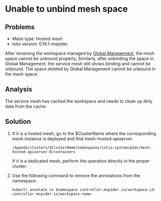 # Unable to unbind mesh space

## Problems

- Mesh type: Hosted mesh
- Istio version: 0.16.1-mspider

After renaming the workspace managed by [Global Management](../../ghippo/intro/index.md),
the mesh space cannot be unbound properly; Similarly, after unbinding the space in
Global Management, the service mesh still shows binding and cannot be unbound.
The space deleted by Global Management cannot be unbound in the mesh space.

## Analysis

The service mesh has cached the workspace and needs to clean up dirty data from the cache.

## Solution

1. If it is a hosted mesh, go to the $ClusterName where the corresponding
   mesh instance is deployed and find mesh-hosted-apiserver.

    ```text
    /kpanda/clusters/$ClusterName/namespaces/istio-system/pods/mesh-hosted-apiserver-0/containers
    ```

    If it is a dedicated mesh, perform the operation directly in the proper cluster.

2. Use the following command to remove the annotations from the namespace:

    ```shell
    kubectl annotate ns $namespace controller.mspider.io/workspace-id- controller.mspider.io/workspace-name-
    ```
